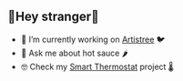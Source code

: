 ## 👋Hey stranger👋

- 🌱 I’m currently working on [Artistree](https://artistree.io) 🐦
- 💬 Ask me about hot sauce 🌶️
- 🤓 Check my [Smart Thermostat](https://github.com/ysabri/smartStat) project 🌡️
